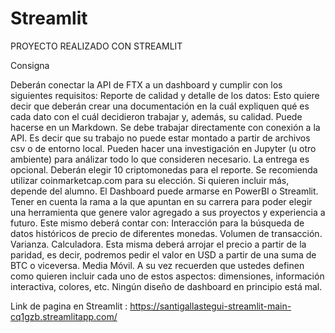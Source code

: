 # Streamlit

PROYECTO REALIZADO CON STREAMLIT

Consigna

Deberán conectar la API de FTX a un dashboard y cumplir con los siguientes requisitos:
Reporte de calidad y detalle de los datos: Esto quiere decir que deberán crear una documentación en la cuál expliquen qué es cada dato con el cuál decidieron trabajar y, además, su calidad. Puede hacerse en un Markdown.
Se debe trabajar directamente con conexión a la API. Es decir que su trabajo no puede estar montado a partir de archivos csv o de entorno local.
Pueden hacer una investigación en Jupyter (u otro ambiente) para análizar todo lo que consideren necesario. La entrega es opcional.
Deberán elegir 10 criptomonedas para el reporte. Se recomienda utilizar coinmarketcap.com para su elección. Si quieren incluir más, depende del alumno.
El Dashboard puede armarse en PowerBI o Streamlit. Tener en cuenta la rama a la que apuntan en su carrera para poder elegir una herramienta que genere valor agregado a sus proyectos y experiencia a futuro. Este mismo deberá contar con:
Interacción para la búsqueda de datos históricos de precio de diferentes monedas.
Volumen de transacción.
Varianza.
Calculadora. Esta misma deberá arrojar el precio a partir de la paridad, es decir, podremos pedir el valor en USD a partir de una suma de BTC o viceversa.
Media Móvil.
A su vez recuerden que ustedes definen como quieren incluir cada uno de estos aspectos: dimensiones, información interactiva, colores, etc. Ningún diseño de dashboard en principio está mal.


Link de pagina en Streamlit : https://santigallastegui-streamlit-main-cq1gzb.streamlitapp.com/
